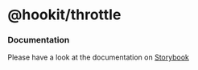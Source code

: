 # @hookit/throttle

### Documentation

Please have a look at the documentation on [Storybook](https://hookit-storybook.vercel.app/)
